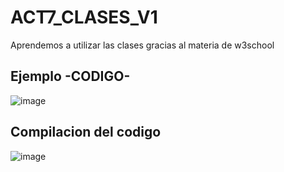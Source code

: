 # ACT7_CLASES_V1
Aprendemos a utilizar las clases gracias al materia de w3school

## Ejemplo -CODIGO-
![image](https://github.com/user-attachments/assets/ea0ba6c5-6f4e-483f-82a6-4935b5cc7093)

## Compilacion del codigo
![image](https://github.com/user-attachments/assets/4c220f31-5506-4c63-a3f5-9baeb44adf57)

